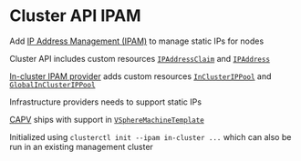 # Cluster API IPAM

Add [IP Address Management (IPAM)](https://cluster-api.sigs.k8s.io/developer/providers/contracts/ipam) to manage static IPs for nodes

Cluster API includes custom resources [`IPAddressClaim`](https://doc.crds.dev/github.com/kubernetes-sigs/cluster-api/ipam.cluster.x-k8s.io/IPAddressClaim/v1beta1) and [`IPAddress`](https://doc.crds.dev/github.com/kubernetes-sigs/cluster-api/ipam.cluster.x-k8s.io/IPAddress/v1beta1)

[In-cluster IPAM provider](https://github.com/kubernetes-sigs/cluster-api-ipam-provider-in-cluster) adds custom resources [`InClusterIPPool`](https://doc.crds.dev/github.com/kubernetes-sigs/cluster-api-ipam-provider-in-cluster/ipam.cluster.x-k8s.io/InClusterIPPool/v1alpha2) and [`GlobalInClusterIPPool`](https://doc.crds.dev/github.com/kubernetes-sigs/cluster-api-ipam-provider-in-cluster/ipam.cluster.x-k8s.io/GlobalInClusterIPPool/v1alpha2)

Infrastructure providers needs to support static IPs

[CAPV](https://github.com/kubernetes-sigs/cluster-api-provider-vsphere) ships with support in [`VSphereMachineTemplate`](https://doc.crds.dev/github.com/kubernetes-sigs/cluster-api-provider-vsphere/infrastructure.cluster.x-k8s.io/VSphereMachineTemplate/v1beta1@v1.11.3#spec-template-spec-network-devices-addressesFromPools)

Initialized using `clusterctl init --ipam in-cluster ...` which can also be run in an existing management cluster
